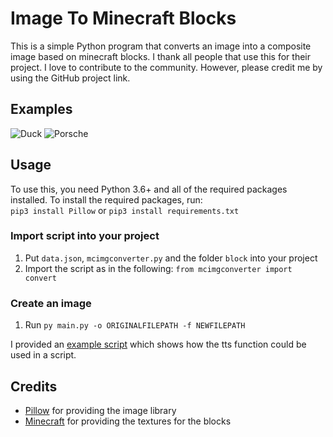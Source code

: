 # Image To Minecraft Blocks

This is a simple Python program that converts an image into a composite image based on minecraft blocks.
I thank all people that use this for their project. I love to contribute to the community. However, please credit me by using the GitHub project link.

## Examples
![Duck](https://raw.githubusercontent.com/GiorDior/Image-To-Minecraft-Blocks/main/example_composite_images/duck.png)
![Porsche](https://raw.githubusercontent.com/GiorDior/Image-To-Minecraft-Blocks/main/example_composite_images/porsche.png)
## Usage

To use this, you need Python 3.6+ and all of the required packages installed.
To install the required packages, run: 
<br>`pip3 install Pillow` or `pip3 install requirements.txt`

### Import script into your project
1. Put `data.json`, `mcimgconverter.py` and the folder `block` into your project
2. Import the script as in the following: `from mcimgconverter import convert`

### Create an image
1. Run `py main.py -o ORIGINALFILEPATH -f NEWFILEPATH`

I provided an [example script](https://github.com/GiorDior/TikTok-Voice-TTS/blob/main/examplescript.py) which shows how the tts function could be used in a script.

## Credits
- [Pillow](https://github.com/python-pillow/Pillow) for providing the image library
- [Minecraft](https://www.minecraft.net/de-de) for providing the textures for the blocks
